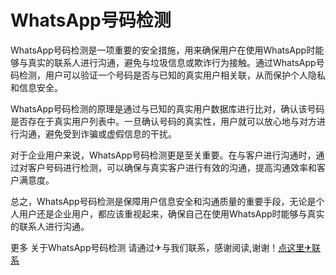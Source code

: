 # WhatsApp号码检测

WhatsApp号码检测是一项重要的安全措施，用来确保用户在使用WhatsApp时能够与真实的联系人进行沟通，避免与垃圾信息或欺诈行为接触。通过WhatsApp号码检测，用户可以验证一个号码是否与已知的真实用户相关联，从而保护个人隐私和信息安全。

WhatsApp号码检测的原理是通过与已知的真实用户数据库进行比对，确认该号码是否存在于真实用户列表中。一旦确认号码的真实性，用户就可以放心地与对方进行沟通，避免受到诈骗或虚假信息的干扰。

对于企业用户来说，WhatsApp号码检测更是至关重要。在与客户进行沟通时，通过对客户号码进行检测，可以确保与真实客户进行有效的沟通，提高沟通效率和客户满意度。

总之，WhatsApp号码检测是保障用户信息安全和沟通质量的重要手段，无论是个人用户还是企业用户，都应该重视起来，确保自己在使用WhatsApp时能够与真实的联系人进行沟通。

更多 关于WhatsApp号码检测 请通过✈与我们联系，感谢阅读,谢谢！[点这里✈联系](https://abc.k02.cc)